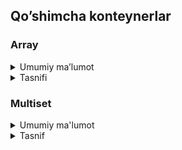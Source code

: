 ## Qo’shimcha konteynerlar

### Array

<details>
    <summary>Umumiy ma’lumot</summary>
<br />

Array (massiv) - bu statik massivni o’zida inkapsulalovchi ketma-ket konteyner. array konteyneriga yangi elementlarni qo'shish mumkin emas, faqat dastlab ko'rsatilganlarning qiymatini o'zgartirish mumkin. O'zaro ta'sir nuqtai nazaridan array konteyneri statik massivning aniq xususiyatlarini konteyner sinflarining asosiy afzalligi - ma'lumotlarning aniqroq tashkil etilishini o’zida mujassamlashtiradi. Masalan, Array konteyneri massiv o’lchamini saqlaydi va iteratorlarni taqdim etadi. vector kabi array ham xotiraning ketma-ketlik qismini egallaydi va standart C massivi kabi funksiyaga uzatilishi mumkin. array sinfining ikkinchi shablon argumenti uning haqiqiy o’lchamidir.

</details>

<details>
    <summary>Tasnifi</summary>
<br />

*Array Member type*

Ushbu jadvalda sinf kodining idrok qilinishini osonlashtirish uchun qabul qilingan sinf ichidagi turlarning qayta aniqlanishi (standart STL kutubxonasi uchun xos) sanab o’tilgan:

| Member type            | definition                                                                             |
|------------------------|----------------------------------------------------------------------------------------|
| `value_type`             | `T` defines the type of an element (T is template parameter)                                  |
| `reference`              | `T &` defines the type of the reference to an element                                                             |
| `const_reference`        | `const T &` defines the type of the constant reference                                         |
| `iterator`               | `T *` defines the type for iterating through the container                                                 |
| `const_iterator`         | `const T *` defines the constant type for iterating through the container                                           |
| `size_type`              | `size_t` defines the type of the container size (standard type is size_t) |

*Array Member functions*

Ushbu jadvalda sinflar bilan o’zaro aloqa qilish uchun asosiy ommaviy usullar sanab o’tilgan:


| Functions      | Definition                                      |
|----------------|-------------------------------------------------|
| `array()`  | default constructor, creates empty array                                 |
| `array(std::initializer_list<value_type> const &items)`  | initializer list constructor, creates array initizialized using std::initializer_list<T>    |
| `array(const array &a)`  | copy constructor  |
| `array(array &&a)`  | move constructor  |
| `~array()`  | destructor  |
| `operator=(array &&a)`      | assignment operator overload for moving object                                |

*Array Element access*

Ushbu jadvalda sinf elementlariga kirish uchun ommaviy usullar sanab o’tilgan:

| Element access         | Definition                                                                             |
|------------------------|----------------------------------------------------------------------------------------|
| `reference at(size_type pos)`                     | access specified element with bounds checking                                          |
| `reference operator[](size_type pos)`             | access specified element                                                               |
| `const_reference front()`          | access the first element                        |
| `const_reference back()`           | access the last element                         |
| `iterator data()`                   | direct access to the underlying array  

*Array Iterators*

Ushbu jadvalda sinf elementlari bo’yicha iteratsiyalash (iteratorlarga kirish) uchun ommaviy usullar sanab o’tilgan:


| Iterators      | Definition                                      |
|----------------|-------------------------------------------------|
| `iterator begin()`    | returns an iterator to the beginning            |
| `iterator end()`        | returns an iterator to the end                  |

*Array Capacity*

Ushbu jadvalda konteynerni to’ldirish to’g’risidagi ma’lumotga kirish uchun ommaviy usullar sanab o’tilgan:


| Capacity               | Definition                                                                             |
|------------------------|----------------------------------------------------------------------------------------|
| `bool empty()`          | checks whether the container is empty           |
| `size_type size()`           | returns the number of elements                  |
| `size_type max_size()`       | returns the maximum possible number of elements |

*Array Modifiers*

Ushbu jadvalda konteynerni o’zgartirish uchun ommaviy usullar sanab o’tilgan:


В этой таблице перечислены публичные методы для изменения контейнера:

| Modifiers      | Definition                                      |
|----------------|-------------------------------------------------|
| `void swap(array& other)`                   | swaps the contents                                |
| `void fill(const_reference value);`         | assigns the given value value to all elements in the container. |

</details>

### Multiset

<details>
    <summary>Umumiy ma'lumot</summary>
<br />

Multiset (multito’plam) – assotsiativ konteyner bo'lib, u to'plam mantig'ini takrorlaydi, lekin o’xshash elementlarni saqlashga imkon beradi. Bunday konteyner ro'yxat yoki vektordan, elementlar multito’plamga tushishda to'plamdagi kabi darhol saralanishi bilan farq qiladi. Biroq, xuddi to'plam kabi, multito’plam ham indeks bo'yicha elementga murojaat qilishga ruxsat bermaydi, balki multito’plamda takrorlanishi mumkin bo'lgan qiymat bo'yicha murojaat qilishni talab qiladi.

</details>

<details>
    <summary>Tasnif</summary>
<br />

*Multiset Member type*

Ushbu jadvalda sinf kodining idrok qilinishini osonlashtirish uchun qabul qilingan sinf ichidagi turlarning qayta aniqlanishi (standart STL kutubxonasi uchun xos) sanab o’tilgan:

| Member type            | Definition                                                                             |
|------------------------|----------------------------------------------------------------------------------------|
| `key_type`               | `Key` the first template parameter (Key)                                                     |
| `value_type`             | `Key` value type (the value itself is a key)                                                    |
| `reference`              | `value_type &` defines the type of the reference to an element                                                             |
| `const_reference`        | `const value_type &` defines the type of the constant reference                                         |
| `iterator`               | internal class `MultisetIterator<T>` or `BinaryTree::iterator` as internal iterator of tree subclass; defines the type for iterating through the container                                                 |
| `const_iterator`         | internal class `MultisetConstIterator<T>` or `BinaryTree::const_iterator` as internal const iterator of tree subclass; defines the constant type for iterating through the container                                           |
| `size_type`              | `size_t` defines the type of the container size (standard type is size_t) |

*Multiset Member functions*

Ushbu jadvalda sinflar bilan o’zaro aloqa qilish uchun asosiy ommaviy usullar sanab o’tilgan:

| Member functions      | Definition                                      |
|----------------|-------------------------------------------------|
| `multiset()`  | default constructor, creates empty set                                 |
| `multiset(std::initializer_list<value_type> const &items)`  | initializer list constructor, creates the set initizialized using std::initializer_list<T>    |
| `multiset(const multiset &ms)`  | copy constructor  |
| `multiset(multiset &&ms)`  | move constructor  |
| `~multiset()`  | destructor  |
| `operator=(multiset &&ms)`      | assignment operator overload for moving object                                |

*Multiset Iterators*

Ushbu jadvalda sinf elementlari bo’yicha iteratsiyalash (iteratorlarga kirish) uchun ommaviy usullar sanab o’tilgan:

| Iterators              | Definition                                                                             |
|------------------------|----------------------------------------------------------------------------------------|
| `iterator begin()`            | returns an iterator to the beginning                                                   |
| `iterator end()`                | returns an iterator to the end                                                         |

*Multiset Capacity*

Ushbu jadvalda konteynerni to’ldirish to’g’risidagi ma’lumotga kirish uchun ommaviy usullar sanab o’tilgan:

| Capacity       | Definition                                      |
|----------------|-------------------------------------------------|
| `bool empty()`          | checks whether the container is empty           |
| `size_type size()`           | returns the number of elements                  |
| `size_type max_size()`       | returns the maximum possible number of elements |

*Multiset Modifiers*

Ushbu jadvalda konteynerni o’zgartirish uchun ommaviy usullar sanab o’tilgan:

| Modifiers              | Definition                                                                             |
|------------------------|----------------------------------------------------------------------------------------|
| `void clear()`                  | clears the contents                                                                    |
| `iterator insert(const value_type& value)`                 | inserts node and returns iterator to where the element is in the container                                        |
| `void erase(iterator pos)`                  | erases element at pos                                                                        |
| `void swap(multiset& other)`                   | swaps the contents                                                                     |
| `void merge(multiset& other)`                  | splices nodes from another container                                                   |

*Multiset Lookup*

Ushbu jadvalda konteynerni ko’zdan kechirishni amalga oshiradigan ommaviy usullar sanab o’tilgan:

| Lookup                 | Definition                                                                             |
|------------------------|----------------------------------------------------------------------------------------|
| `size_type count(const Key& key)`                  | returns the number of elements matching specific key                                   |
| `iterator find(const Key& key)`                   | finds element with specific key                                                        |
| `bool contains(const Key& key)`               | checks if the container contains element with specific key                             |
| `std::pair<iterator,iterator> equal_range(const Key& key)`            | returns range of elements matching a specific key                                      |
| `iterator lower_bound(const Key& key)`            | returns an iterator to the first element not less than the given key                   |
| `iterator upper_bound(const Key& key)`            | returns an iterator to the first element greater than the given key                    |

</details>
